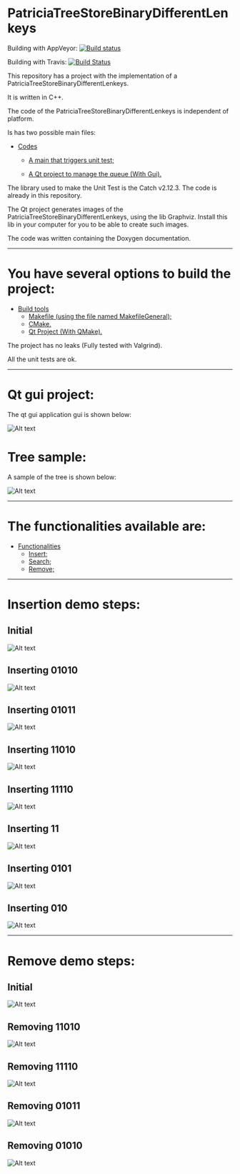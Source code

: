 PatriciaTreeStoreBinaryDifferentLenkeys
====================
Building with AppVeyor: [![Build status](https://ci.appveyor.com/api/projects/status/vulhclw3hkfbys8p?svg=true)](https://ci.appveyor.com/project/DanielSLima/patriciatreestorebinarydifferentlenkeys)

Building with Travis: [![Build Status](https://www.travis-ci.com/danielScLima/PatriciaTreeStoreBinaryDifferentLenKeys.svg?branch=master)](https://www.travis-ci.com/danielScLima/PatriciaTreeStoreBinaryDifferentLenKeys)

This repository has a project with the implementation of a PatriciaTreeStoreBinaryDifferentLenkeys.

It is written in C++.

The code of the PatriciaTreeStoreBinaryDifferentLenkeys is independent of platform.

Is has two possible main files:

* [Codes](#markdown-header)
	* [A main that triggers unit test;](#markdown-header-emphasis)

	* [A Qt project to manage the queue (With Gui).](#markdown-header-strikethrough)
	
The library used to make the Unit Test is the Catch v2.12.3. The code is already in this repository.

The Qt project generates images of the PatriciaTreeStoreBinaryDifferentLenkeys, using the lib Graphviz.
Install this lib in your computer for you to be able to create such images.

The code was written containing the Doxygen documentation.

- - -

You have several options to build the project: 
====================

* [Build tools](#markdown-header)
	* [Makefile (using the file named MakefileGeneral);](#markdown-header-emphasis)
	* [CMake.](#markdown-header-emphasis)
	* [Qt Project (With QMake).](#markdown-header-emphasis)

The project has no leaks (Fully tested with Valgrind).

All the unit tests are ok.

- - -


Qt gui project: 
====================
The qt gui application gui is shown below:

![Alt text](images/guisample.png)

Tree sample: 
====================
A sample of the tree is shown below:

![Alt text](images/sample.png)

- - -


The functionalities available are: 
====================

* [Functionalities](#markdown-header)
	* [Insert;](#markdown-header-emphasis)
	* [Search;](#markdown-header-emphasis)	
	* [Remove;](#markdown-header-emphasis)
	
- - -

Insertion demo steps: 
====================

## Initial

![Alt text](images/inserting/0.png)

## Inserting 01010

![Alt text](images/inserting/1.png)

## Inserting 01011

![Alt text](images/inserting/2.png)

## Inserting 11010

![Alt text](images/inserting/3.png)

## Inserting 11110

![Alt text](images/inserting/4.png)

## Inserting 11

![Alt text](images/inserting/5.png)

## Inserting 0101

![Alt text](images/inserting/6.png)

## Inserting 010

![Alt text](images/inserting/7.png)

- - -

Remove demo steps: 
====================

## Initial 

![Alt text](images/removing/0.png)

## Removing 11010

![Alt text](images/removing/1.png)

## Removing 11110

![Alt text](images/removing/2.png)

## Removing 01011

![Alt text](images/removing/3.png)

## Removing 01010

![Alt text](images/removing/4.png)


